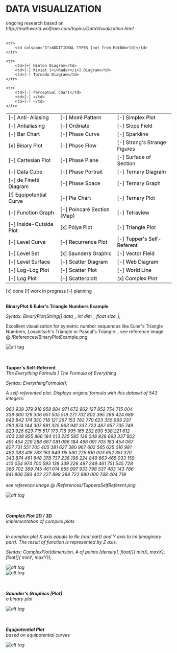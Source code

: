 <h1>DATA VISUALIZATION</h1>
ongoing research based on 
<i>http://mathworld.wolfram.com/topics/DataVisualization.html</i><br><br>

<table border="0" style="background-color:#FFFFFF;border-collapse:collapse;border:0px solid #FFCC00;color:#000000;width:520" cellpadding="0" cellspacing="0">
	<tr>
		<td>[-] Anti-Aliasing</td>
		<td>[-] Moiré Pattern</td>
		<td>[-] Simplex Plot</td>
	</tr>
	<tr>
		<td>[-] Antialiasing</td>
		<td>[-] Ordinate</td>
		<td>[-] Slope Field</td>
	</tr>
	<tr>
		<td>[-] Bar Chart</td>
		<td>[-] Phase Curve</td>
		<td>[-] Sparkline</td>
	</tr>
	<tr>
		<td>[x] Binary Plot</td>
		<td>[-] Phase Flow</td>
		<td>[-] Strang's Strange Figures</td>
	</tr>
	<tr>
		<td>[-] Cartesian Plot</td>
		<td>[-] Phase Plane</td>
		<td>[-] Surface of Section</td>
	</tr>
	<tr>
		<td>[-] Data Cube</td>
		<td>[-] Phase Portrait</td>
		<td>[-] Ternary Diagram</td>
	</tr>
	<tr>
		<td>[-] de Finetti Diagram</td>
		<td>[-] Phase Space</td>
		<td>[-] Ternary Graph</td>
	</tr>
	<tr>
		<td>[!] Equipotential Curve</td>
		<td>[-] Pie Chart</td>
		<td>[-] Ternary Plot</td>
	</tr>
	<tr>
		<td>[-] Function Graph</td>
		<td>[-] Poincaré Section [Map]</td>
		<td>[-] Tetraview</td>
	</tr>
	<tr>
		<td>[-] Inside-Outside Plot</td>
		<td>[x] Pólya Plot</td>
		<td>[-] Triangle Plot</td>
	</tr>
	<tr>
		<td>[-] Level Curve</td>
		<td>[-] Recurrence Plot</td>
		<td>[-] Tupper's Self-Referent</td>
	</tr>
	<tr>
		<td>[-] Level Set</td>
		<td>[x] Saunders Graphic</td>
		<td>[-] Vector Field</td>
	</tr>
	<tr>
		<td>[-] Level Surface</td>
		<td>[-] Scatter Diagram</td>
		<td>[-] Web Diagram</td>
	</tr>
	<tr>
		<td>[-] Log-Log Plot</td>
		<td>[-] Scatter Plot</td>
		<td>[-] World Line</td>
	</tr>
	<tr>
		<td>[-] Log Plot</td>
		<td>[-] Scatterplott</td>
		<td>[x] Complex Plot</td>
	</tr>
	
	<tr>
		<td colspan="3">ADDITIONAL TYPES [not from MathWorld]</td>
	</tr>
	
	<tr>
		<td>[+] Hinton Diagram</td>
		<td>[-] Kiviat [<i>Radar</i>] Diagram</td>
		<td>[-] Tornado Diagram</td>
	</tr>
	
	<tr>
		<td>[-] Perceptual Chart</td>
		<td>[-] </td>
		<td>[-] </td>
	</tr>
	
	
</table>


 [x] done [!] work in progress [-] planning


<br>
<b>BinaryPlot & Euler's Triangle Numbers Example</b>

<i>Syntax: BinaryPlot(String[] data_, int dim_, float size_);</i>

Excellent visualization for symetric number sequences like Euler's Triangle Numbers, Losanitsch's Triangle or Pascal's Triangle...
see reference image @ /References/BinaryPlotExample.png

![alt tag](https://raw.githubusercontent.com/vkuchinov/dataVisualization/master/DataVisualizations/References/BinaryPlotExample.png)<br><br>

<br>
<b>Tupper's Self-Referent</b><br>
<i>The Everything Formula | The Formula of Everything<i>

<i>Syntax: EverythingFormula();</i>

A self-referented plot. Displays original formula with this dataset of 543 integers:
<br><br><i>
960 939 379 918 958 884 971 672 962 127 852 754 715 004<br>
339 660 129 306 651 505 519 271 702 802 395 266 424 689<br> 
642 842 174 350 718 121 267 153 782 770 623 355 993 237<br> 
280 874 144 307 891 325 963 941 337 723 487 857 735 749<br> 
823 926 629 715 517 173 716 995 165 232 890 538 221 612<br> 
403 238 855 866 184 013 235 585 136 048 828 693 337 902<br> 
491 454 229 288 667 081 096 184 496 091 705 183 454 067<br> 
827 731 551 705 405 381 627 380 967 602 565 625 016 981<br> 
482 083 418 783 163 849 115 590 225 610 003 652 351 370<br> 
343 874 461 848 378 737 238 198 224 849 863 465 033 159<br> 
410 054 974 700 593 138 339 226 497 249 461 751 545 728<br> 
366 702 369 745 461 014 655 997 933 798 537 483 143 786<br> 
841 806 593 422 227 898 388 722 980 000 748 404 719<br></i>
<br>
see reference image @ /References/TuppersSelfReferent.png

![alt tag](https://raw.githubusercontent.com/vkuchinov/dataVisualization/master/DataVisualizations/References/TuppersSelfReferent.png)<br><br>

<br>
<b>Complex Plot 2D / 3D</b><br>
<i>implementation of complex plots<i>

<br>In complex plot X axis equals to Re (real part) and Y axis to Im (imaginary part).
The result of function is represented by Z axis.<br>
 
<i>Syntax: ComplexPlot(dimension, # of points [density], float[]{ minX, maxX},  float[]{ minY, maxY});</i>

![alt tag](https://raw.githubusercontent.com/vkuchinov/dataVisualization/master/DataVisualizations/ComplexPlane2D/screenshot.png)<br>
![alt tag](https://raw.githubusercontent.com/vkuchinov/dataVisualization/master/DataVisualizations/ComplexPlane3D/screenshot.png)<br><br>

<br>
<b>Saunder's Graphics [Plot]</b><br>
<i>a binary plot<i>

![alt tag](https://raw.githubusercontent.com/vkuchinov/dataVisualization/master/DataVisualizations/SaundersGraphics/screenshot.png)<br><br>

<br>
<b>Equipotential Plot</b><br>
<i>based on equipotential curves<i>

![alt tag](https://raw.githubusercontent.com/vkuchinov/dataVisualization/master/DataVisualizations/EquipotentialPlots/screenshot.png)<br><br>

